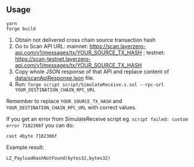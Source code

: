 ## Usage

```shell
yarn
forge build
```

1. Obtain not delivered cross chain source transaction hash
2. Go to Scan API URL: mainnet: https://scan.layerzero-api.com/v1/messages/tx/YOUR_SOURCE_TX_HASH ; testnet: https://scan-testnet.layerzero-api.com/v1/messages/tx/YOUR_SOURCE_TX_HASH
3. Copy whole JSON response of that API and replace content of [data/scanApiResponse.json](./data/scanApiResponse.json) file.
4. Run: `forge script script/SimulateReceive.s.sol --rpc-url YOUR_DESTINATION_CHAIN_RPC_URL`

Remember to replace `YOUR_SOURCE_TX_HASH` and `YOUR_DESTINATION_CHAIN_RPC_URL` with correct values.

If you get an error from SimulateReceive script eg. `script failed: custom error 7182306f` you can do:

```
cast 4byte 7182306f
```

Example result:
```
LZ_PayloadHashNotFound(bytes32,bytes32)
```